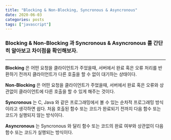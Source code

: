 ```yaml
---
title: "Blocking & Non-Blocking, Syncronous & Asyncronous"
date: 2020-06-03
categories: posts
tags: ["javascript"]
---
```

### <b>Blocking & Non-Blocking 과 Syncronous & Asyncronous 를 간단히 알아보고 차이점을 확인해보자.</b>
--- 
<b>Blocking</b> 은 어떤 요청을 클라이언트가 주었을때, 서버에서 완료 혹은 오류 처리를 반환하기 전까지 클라이언트가 다른 호출을 할 수 없이 대기하는 상태이다.

<b>Non-Blocking</b> 은 어떤 요청을 클라이언트가 주었을때, 서버에서 완료 혹은 오류와 상관없이 클라이언트에 다른 호출을 할 수 있게 해주는 것이다.

<b>Syncronous</b> 는 C, Java 와 같은 프로그래밍에서 볼 수 있는 순차적 프로그래밍 방식이라고 생각하면 쉽다. 처음 호출된 함수 또는 코드가 완료되기 전까지 다음 함수 또는 코드가 실행되지 않는 방식이다.

<b>Asyncronous</b> 는 Syncronous 와 달리 함수 또는 코드의 완료 여부와 상관없이 다음 함수 또는 코드가 실행되는 방식이다.